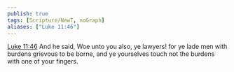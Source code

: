 ```yaml
---
publish: true
tags: [Scripture/NewT, noGraph]
aliases: ["Luke 11:46"]
---
```

[Luke 11:46](https://churchofjesuschrist.org/study/scriptures/nt/luke/11?lang=eng&id=p46#p46) And he said, Woe unto you also, ye lawyers! for ye lade men with burdens grievous to be borne, and ye yourselves touch not the burdens with one of your fingers.
